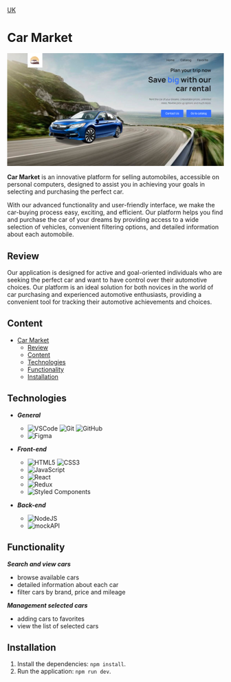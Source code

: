 [UK](README-uk.md)

# Car Market

![Home Page](./public/Desktop.jpg)

**Car Market** is an innovative platform for selling automobiles, accessible on
personal computers, designed to assist you in achieving your goals in selecting
and purchasing the perfect car.

With our advanced functionality and user-friendly interface, we make the
car-buying process easy, exciting, and efficient. Our platform helps you find
and purchase the car of your dreams by providing access to a wide selection of
vehicles, convenient filtering options, and detailed information about each
automobile.

## Review

Our application is designed for active and goal-oriented individuals who are
seeking the perfect car and want to have control over their automotive choices.
Our platform is an ideal solution for both novices in the world of car
purchasing and experienced automotive enthusiasts, providing a convenient tool
for tracking their automotive achievements and choices.

## Content

- [Car Market](#car-market)
  - [Review](#review)
  - [Content](#content)
  - [Technologies](#technologies)
  - [Functionality](#functionality)
  - [Installation](#installation)

## Technologies

- **_General_**

  - ![VSCode](https://img.shields.io/badge/vscode-007ACC?style=for-the-badge&logo=visualstudiocode&logoColor=white)
    ![Git](https://img.shields.io/badge/Git-F05032?style=for-the-badge&logo=git&logoColor=white)
    ![GitHub](https://img.shields.io/badge/GitHub-181717?style=for-the-badge&logo=github&logoColor=white)
  - ![Figma](https://img.shields.io/badge/Figma-F24E1E?style=for-the-badge&logo=figma&logoColor=white)

- **_Front-end_**

  - ![HTML5](https://img.shields.io/badge/html5-E34F26?style=for-the-badge&logo=html5&logoColor=white)
    ![CSS3](https://img.shields.io/badge/css3-1572B6?style=for-the-badge&logo=css3&logoColor=white)
  - ![JavaScript](https://img.shields.io/badge/javascript-F7DF1E?style=for-the-badge&logo=javascript&logoColor=white)
  - ![React](https://img.shields.io/badge/react-61DAFB?style=for-the-badge&logo=react&logoColor=white)
  - ![Redux](https://img.shields.io/badge/redux-764ABC?style=for-the-badge&logo=redux&logoColor=white)
  - ![Styled Components](https://img.shields.io/badge/styled_components-DB7093?style=for-the-badge&logo=styledcomponents&logoColor=white)

- **_Back-end_**
  - ![NodeJS](https://img.shields.io/badge/node.js-339933?style=for-the-badge&logo=nodedotjs&logoColor=white)
  - ![mockAPI](https://img.shields.io/badge/mockapi-339?style=for-the-badge&logo=mockapi&logoColor=white)

## Functionality

**_Search and view cars_**

- browse available cars
- detailed information about each car
- filter cars by brand, price and mileage

**_Management selected cars_**

- adding cars to favorites
- view the list of selected cars

## Installation

1. Install the dependencies: `npm install`.
2. Run the application: `npm run dev`.
